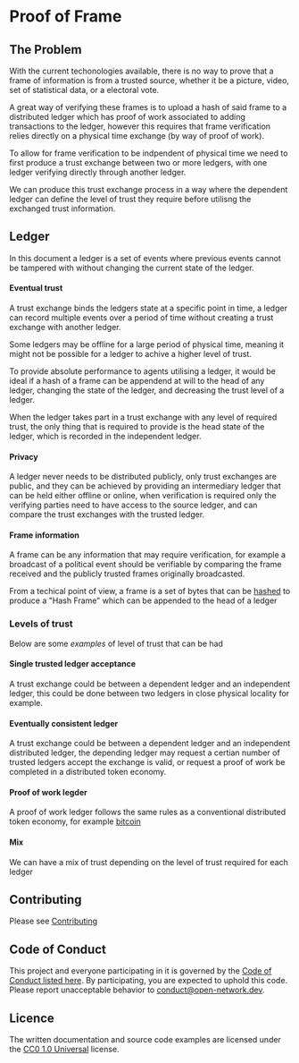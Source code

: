 # Proof of Frame

## The Problem

With the current techonologies available, there is no way to prove that a frame of information is from a trusted source, whether it be a picture, video, set of statistical data, or a electoral vote. 

A great way of verifying these frames is to upload a hash of said frame to a distributed ledger which has proof of work associated to adding transactions to the ledger, however this requires that frame verification relies directly on a physical time exchange (by way of proof of work). 

To allow for frame verification to be indpendent of physical time we need to first produce a trust exchange between two or more ledgers, with one ledger verifying directly through another ledger. 

We can produce this trust exchange process in a way where the dependent ledger can define the level of trust they require before utilisng the exchanged trust information. 

##  Ledger

In this document a ledger is a set of events where previous events cannot be tampered with without changing the current
state of the ledger.

#### Eventual trust

A trust exchange binds the ledgers state at a specific point in time, a ledger can record multiple events over 
a period of time without creating a trust exchange with another ledger. 

Some ledgers may be offline for a large period of physical time, meaning it might not be possible for a ledger to 
achive a higher level of trust. 

To provide absolute performance to agents utilising a ledger, it would be ideal if a hash of a frame can be appendend 
at will to the head of any ledger, changing the state of the ledger, and decreasing the trust level of a ledger. 

When the ledger takes part in a trust exchange with any level of required trust, the only thing that is required
to provide is the head state of the ledger, which is recorded in the independent ledger. 

#### Privacy 

A ledger never needs to be distributed publicly, only trust exchanges are public, and they can be achieved by providing 
an intermediary ledger that can be held either offline or online, when verification is required only the verifying parties
need to have access to the source ledger, and can compare the trust exchanges with the trusted ledger.

#### Frame information

A frame can be any information that may require verification, for example a broadcast of a political event should be verifiable by comparing the frame received and the publicly trusted frames originally broadcasted. 

From a techical point of view, a frame is a set of bytes that can be [hashed](https://en.wikipedia.org/wiki/Hash_function) to produce a "Hash Frame" which can be appended to the head of a ledger 

### Levels of trust

Below are some _examples_ of level of trust that can be had

#### Single trusted ledger acceptance

A trust exchange could be between a dependent ledger and an independent ledger,
this could be done between two ledgers in close physical locality for example.  

#### Eventually consistent ledger

A trust exchange could be between a dependent ledger and an independent distributed ledger, 
the depending ledger may request a certian number of trusted ledgers accept the 
exchange is valid, or request a proof of work be completed in a distributed token economy.

#### Proof of work legder

A proof of work ledger follows the same rules as a conventional distributed token economy, for example [bitcoin](https://bitcoin.org/bitcoin.pdf)

#### Mix

We can have a mix of trust depending on the level of trust required for each ledger

## Contributing

Please see [Contributing](./CONTRIBUTING.md)

## Code of Conduct 

This project and everyone participating in it is governed by the [Code of Conduct listed here](./CODE_OF_CONDUCT.md). By participating, you are expected to uphold this code. Please report unacceptable behavior to [conduct@open-network.dev](mailto:conduct@open-network.dev).

## Licence

The written documentation and source code examples are licensed under the [CC0 1.0 Universal](https://creativecommons.org/publicdomain/zero/1.0/) license.